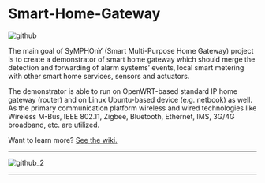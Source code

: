 # Smart-Home-Gateway
![github](https://cloud.githubusercontent.com/assets/7251912/9326203/7378ee42-4598-11e5-8423-0f2364fe2fac.png)

The main goal of SyMPHOnY (Smart Multi-Purpose Home Gateway) project is to create a demonstrator of smart home gateway which should merge the detection and forwarding of alarm systems&rsquo; events, local smart metering with other smart home services, sensors and actuators. 

The demonstrator is able to run on OpenWRT-based standard IP home gateway (router) and on Linux Ubuntu-based device (e.g. netbook) as well. As the primary communication platform wireless and wired technologies like Wireless M-Bus, IEEE 802.11, Zigbee, Bluetooth, Ethernet, IMS, 3G/4G broadband, etc. are utilized.

Want to learn more? [See the wiki.](https://github.com/SyMPHOnY-/Smart-Home-Gateway/wiki)
***
![github_2](https://cloud.githubusercontent.com/assets/7251912/9358425/45b7b8ae-468c-11e5-9e7f-5939ff43197e.png)
***

